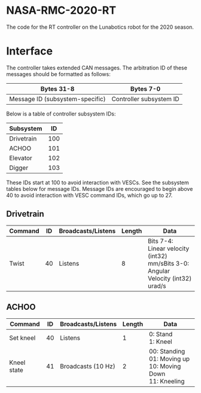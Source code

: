 NASA-RMC-2020-RT
===
The code for the RT controller on the Lunabotics robot for the 2020 season.

Interface
===
The controller takes extended CAN messages. 
The arbitration ID of these messages should be formatted as follows:

| Bytes 31-8                      | Bytes 7-0                |
|---------------------------------|--------------------------|
| Message ID (subsystem-specific) |  Controller subsystem ID |

Below is a table of controller subsystem IDs:

| Subsystem  | ID   |
|------------|------|
| Drivetrain |  100 |
| ACHOO      |  101 |
| Elevator   | 102  |
| Digger     | 103  |

These IDs start at 100 to avoid interaction with VESCs.
See the subsystem tables below for message IDs.
Message IDs are encouraged to begin above 40 to avoid interaction with VESC command IDs, which go up to 27.

Drivetrain
---
| Command    | ID   | Broadcasts/Listens  | Length | Data |
|------------|------|---------------------|--------|------|
| Twist      |  40  | Listens             |   8    | Bits 7-4: Linear velocity (int32) mm/sBits 3-0: Angular Velocity (int32) urad/s |

ACHOO
---
| Command    | ID   | Broadcasts/Listens  | Length | Data |
|------------|------|---------------------|--------|------|
| Set kneel  |  40  | Listens             |   1    | 0: Stand<br>1: Kneel |
| Kneel state|  41  | Broadcasts (10 Hz)  |   2    | 00: Standing<br>01: Moving up<br>10: Moving Down<br>11: Kneeling |

